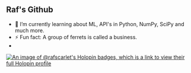 ## Raf's Github

- 🌱 I’m currently learning about ML, API's in Python, NumPy, SciPy and much more.
- ⚡ Fun fact: A group of ferrets is called a business.
- 
  
[![An image of @rafscarlet's Holopin badges, which is a link to view their full Holopin profile](https://holopin.me/rafscarlet)](https://holopin.io/@rafscarlet)
